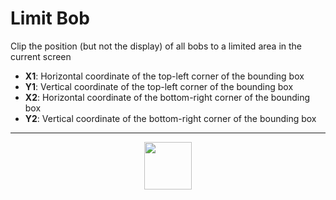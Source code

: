 # Limit Bob
Clip the position (but not the display) of all bobs to a limited area in the current screen
- **X1**: Horizontal coordinate of the top-left corner of the bounding box
- **Y1**: Vertical coordinate of the top-left corner of the bounding box
- **X2**: Horizontal coordinate of the bottom-right corner of the bounding box
- **Y2**: Vertical coordinate of the bottom-right corner of the bounding box
---
<p align="center"><img valign="middle" width="76px" src="https://drive.google.com/uc?export=view&id=1c2KO0LJpvMS9X9CAGV6dOfciR7OWhdKA" /></p>